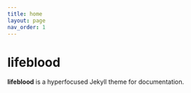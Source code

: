 ```yaml
---
title: home
layout: page
nav_order: 1
---
```


# lifeblood
**lifeblood** is a hyperfocused Jekyll theme for documentation.
